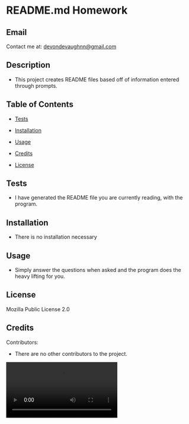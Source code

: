  
# README.md Homework
## Email

Contact me at: devondevaughnn@gmail.com

## Description

 * This project creates README files based off of information entered through prompts.

## Table of Contents

* [Tests](#testing)

* [Installation](#install)

* [Usage](#usage)

* [Credits](#contribution)

* [License](#license)

## Tests

* I have generated the README file you are currently reading, with the program.

## Installation

* There is no installation necessary
       
## Usage 

* Simply answer the questions when asked and the program does the heavy lifting for you.

## License

Mozilla Public License 2.0

## Credits

Contributors:
* There are no other contributors to the project. 

![](instructional.mp4)